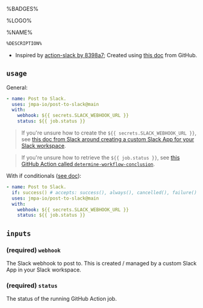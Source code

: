 <!-- markdownlint-disable MD041 MD010 MD034 -->
%BADGES%

%LOGO%

%NAME%

```diff
%DESCRIPTION%
```

* Inspired by [action-slack by 8398a7](https://github.com/8398a7/action-slack); Created using [this doc](https://docs.github.com/en/free-pro-team@latest/actions/creating-actions/creating-a-docker-container-action) from GitHub.

## `usage`

General:

```yaml
- name: Post to Slack.
  uses: jmpa-io/post-to-slack@main
  with:
    webhook: ${{ secrets.SLACK_WEBHOOK_URL }}
    status: ${{ job.status }}
```
> If you're unsure how to create the `${{ secrets.SLACK_WEBHOOK_URL }}`, see [this doc from Slack around creating a custom Slack App for your Slack workspace](ttps://api.slack.com/messaging/webhooks).

> If you're unsure how to retrieve the `${{ job.status }}`, see [this GitHub Action called `determine-workflow-conclusion`](https://github.com/jmpa-io/determine-workflow-conclusion).

With if conditionals ([see doc](https://docs.github.com/en/free-pro-team@latest/actions/reference/context-and-expression-syntax-for-github-actions#job-status-check-functions)):

```yaml
- name: Post to Slack.
  if: success() # accepts: success(), always(), cancelled(), failure()
  uses: jmpa-io/post-to-slack@main
  with:
    webhook: ${{ secrets.SLACK_WEBHOOK_URL }}
    status: ${{ job.status }}
```

## `inputs`

### (required) `webhook`

The Slack webhook to post to. This is created / managed
by a custom Slack App in your Slack workspace.

### (required) `status`

The status of the running GitHub Action job.
